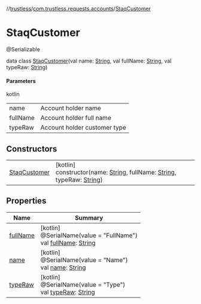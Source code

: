 //[trustless](../../../index.md)/[com.trustless.requests.accounts](../index.md)/[StaqCustomer](index.md)

# StaqCustomer

@Serializable

data class [StaqCustomer](index.md)(val name: [String](https://kotlinlang.org/api/latest/jvm/stdlib/kotlin/-string/index.html), val fullName: [String](https://kotlinlang.org/api/latest/jvm/stdlib/kotlin/-string/index.html), val typeRaw: [String](https://kotlinlang.org/api/latest/jvm/stdlib/kotlin/-string/index.html))

#### Parameters

kotlin

| | |
|---|---|
| name | Account holder name |
| fullName | Account holder full name |
| typeRaw | Account holder customer type |

## Constructors

| | |
|---|---|
| [StaqCustomer](-staq-customer.md) | [kotlin]<br>constructor(name: [String](https://kotlinlang.org/api/latest/jvm/stdlib/kotlin/-string/index.html), fullName: [String](https://kotlinlang.org/api/latest/jvm/stdlib/kotlin/-string/index.html), typeRaw: [String](https://kotlinlang.org/api/latest/jvm/stdlib/kotlin/-string/index.html)) |

## Properties

| Name | Summary |
|---|---|
| [fullName](full-name.md) | [kotlin]<br>@SerialName(value = &quot;FullName&quot;)<br>val [fullName](full-name.md): [String](https://kotlinlang.org/api/latest/jvm/stdlib/kotlin/-string/index.html) |
| [name](name.md) | [kotlin]<br>@SerialName(value = &quot;Name&quot;)<br>val [name](name.md): [String](https://kotlinlang.org/api/latest/jvm/stdlib/kotlin/-string/index.html) |
| [typeRaw](type-raw.md) | [kotlin]<br>@SerialName(value = &quot;Type&quot;)<br>val [typeRaw](type-raw.md): [String](https://kotlinlang.org/api/latest/jvm/stdlib/kotlin/-string/index.html) |
